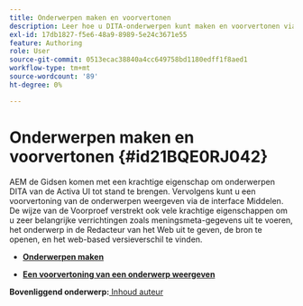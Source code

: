 ```yaml
---
title: Onderwerpen maken en voorvertonen
description: Leer hoe u DITA-onderwerpen kunt maken en voorvertonen via de interface Middelen in AEM hulplijnen.
exl-id: 17db1827-f5e6-48a9-8989-5e24c3671e55
feature: Authoring
role: User
source-git-commit: 0513ecac38840a4cc649758bd1180edff1f8aed1
workflow-type: tm+mt
source-wordcount: '89'
ht-degree: 0%

---
```


# Onderwerpen maken en voorvertonen {#id21BQE0RJ042}

AEM de Gidsen komen met een krachtige eigenschap om onderwerpen DITA van de Activa UI tot stand te brengen. Vervolgens kunt u een voorvertoning van de onderwerpen weergeven via de interface Middelen. De wijze van de Voorproef verstrekt ook vele krachtige eigenschappen om u zeer belangrijke verrichtingen zoals meningsmeta-gegevens uit te voeren, het onderwerp in de Redacteur van het Web uit te geven, de bron te openen, en het web-based versieverschil te vinden.

- **[Onderwerpen maken](web-editor-create-topics.md)**

- **[Een voorvertoning van een onderwerp weergeven](web-editor-preview-topics.md)**


**Bovenliggend onderwerp:**[ Inhoud auteur](authoring-content.md)
